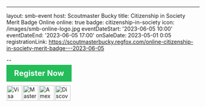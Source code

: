 ---
layout: smb-event
host: Scoutmaster Bucky
title: Citizenship in Society Merit Badge Online
online: true
badge: citizenship-in-society
icon: /images/smb-online-logo.jpg
eventDateStart: '2023-06-05 10:00'
eventDateEnd: '2023-06-05 17:00'
onSaleDate: 2023-05-01 0:05
registrationLink: https://scoutmasterbucky.regfox.com/online-citizenship-in-society-merit-badge---2023-06-05

--

<a href="https://https://scoutmasterbucky.regfox.com/online-citizenship-in-society-merit-badge---2023-06-05" target="_blank" rel="noreferrer" style="background-color: rgb(36, 189, 89); color: rgb(255, 255, 255); font-size: 20px; border-radius: 0px; padding: 10px 20px; text-decoration: none; cursor: pointer; font-weight: bold;">Register Now</a><div style="margin-top: 20px;"><img alt="Visa Logo" width="40" src="https://s3-us-west-2.amazonaws.com/assets.webconnex.com/images/cc-logos/cc-logo-visa.png" style="margin: 0px 1px;"><img alt="Mastercard Logo" width="40" src="https://s3-us-west-2.amazonaws.com/assets.webconnex.com/images/cc-logos/cc-logo-mc.png" style="margin: 0px 1px;"><img alt="Amex Logo" width="40" src="https://s3-us-west-2.amazonaws.com/assets.webconnex.com/images/cc-logos/cc-logo-amex.png" style="margin: 0px 1px;"><img alt="Discover Logo" width="40" src="https://s3-us-west-2.amazonaws.com/assets.webconnex.com/images/cc-logos/cc-logo-discover.png" style="margin: 0px 1px;"></div>